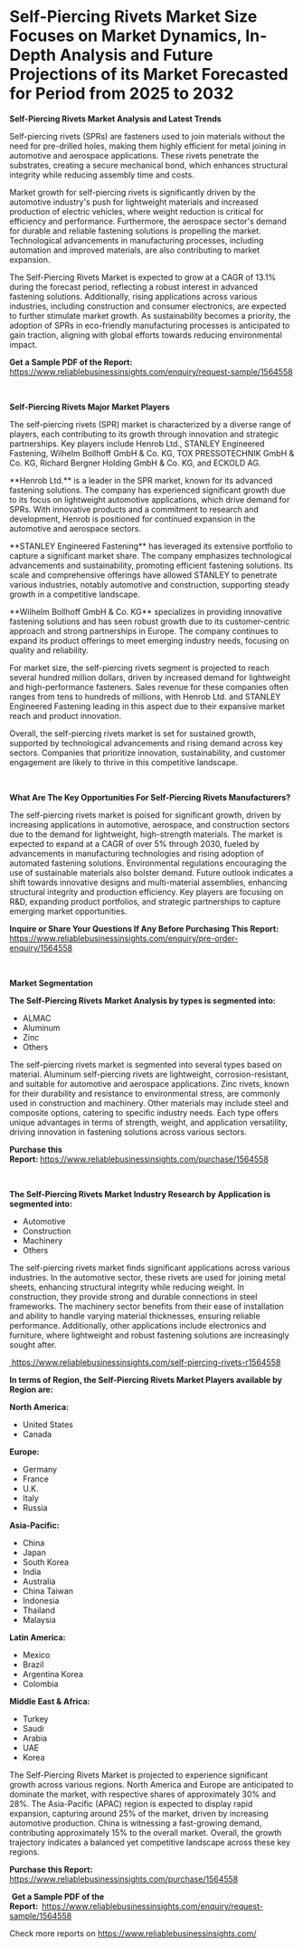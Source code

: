 <p><h1>Self-Piercing Rivets Market Size Focuses on Market Dynamics, In-Depth Analysis and Future Projections of its Market Forecasted for Period from 2025 to 2032</h1></p><p><strong>Self-Piercing Rivets Market Analysis and Latest Trends</strong></p>
<p><p>Self-piercing rivets (SPRs) are fasteners used to join materials without the need for pre-drilled holes, making them highly efficient for metal joining in automotive and aerospace applications. These rivets penetrate the substrates, creating a secure mechanical bond, which enhances structural integrity while reducing assembly time and costs. </p><p>Market growth for self-piercing rivets is significantly driven by the automotive industry's push for lightweight materials and increased production of electric vehicles, where weight reduction is critical for efficiency and performance. Furthermore, the aerospace sector's demand for durable and reliable fastening solutions is propelling the market. Technological advancements in manufacturing processes, including automation and improved materials, are also contributing to market expansion.</p><p>The Self-Piercing Rivets Market is expected to grow at a CAGR of 13.1% during the forecast period, reflecting a robust interest in advanced fastening solutions. Additionally, rising applications across various industries, including construction and consumer electronics, are expected to further stimulate market growth. As sustainability becomes a priority, the adoption of SPRs in eco-friendly manufacturing processes is anticipated to gain traction, aligning with global efforts towards reducing environmental impact.</p></p>
<p><strong>Get a Sample PDF of the Report:&nbsp;</strong> <a href="https://www.reliablebusinessinsights.com/enquiry/request-sample/1564558?utm_campaign=1789&utm_medium=2&utm_source=Github&utm_content=ia&utm_term=02042025&utm_id=self-piercing-rivets">https://www.reliablebusinessinsights.com/enquiry/request-sample/1564558</a></p>
<p>&nbsp;</p>
<p><strong>Self-Piercing Rivets Major Market Players</strong></p>
<p><p>The self-piercing rivets (SPR) market is characterized by a diverse range of players, each contributing to its growth through innovation and strategic partnerships. Key players include Henrob Ltd., STANLEY Engineered Fastening, Wilhelm Bollhoff GmbH & Co. KG, TOX PRESSOTECHNIK GmbH & Co. KG, Richard Bergner Holding GmbH & Co. KG, and ECKOLD AG.</p><p>**Henrob Ltd.** is a leader in the SPR market, known for its advanced fastening solutions. The company has experienced significant growth due to its focus on lightweight automotive applications, which drive demand for SPRs. With innovative products and a commitment to research and development, Henrob is positioned for continued expansion in the automotive and aerospace sectors.</p><p>**STANLEY Engineered Fastening** has leveraged its extensive portfolio to capture a significant market share. The company emphasizes technological advancements and sustainability, promoting efficient fastening solutions. Its scale and comprehensive offerings have allowed STANLEY to penetrate various industries, notably automotive and construction, supporting steady growth in a competitive landscape.</p><p>**Wilhelm Bollhoff GmbH & Co. KG** specializes in providing innovative fastening solutions and has seen robust growth due to its customer-centric approach and strong partnerships in Europe. The company continues to expand its product offerings to meet emerging industry needs, focusing on quality and reliability.</p><p>For market size, the self-piercing rivets segment is projected to reach several hundred million dollars, driven by increased demand for lightweight and high-performance fasteners. Sales revenue for these companies often ranges from tens to hundreds of millions, with Henrob Ltd. and STANLEY Engineered Fastening leading in this aspect due to their expansive market reach and product innovation.</p><p>Overall, the self-piercing rivets market is set for sustained growth, supported by technological advancements and rising demand across key sectors. Companies that prioritize innovation, sustainability, and customer engagement are likely to thrive in this competitive landscape.</p></p>
<p>&nbsp;</p>
<p><strong>What Are The Key Opportunities For Self-Piercing Rivets Manufacturers?</strong></p>
<p><p>The self-piercing rivets market is poised for significant growth, driven by increasing applications in automotive, aerospace, and construction sectors due to the demand for lightweight, high-strength materials. The market is expected to expand at a CAGR of over 5% through 2030, fueled by advancements in manufacturing technologies and rising adoption of automated fastening solutions. Environmental regulations encouraging the use of sustainable materials also bolster demand. Future outlook indicates a shift towards innovative designs and multi-material assemblies, enhancing structural integrity and production efficiency. Key players are focusing on R&D, expanding product portfolios, and strategic partnerships to capture emerging market opportunities.</p></p>
<p><strong>Inquire or Share Your Questions If Any Before Purchasing This Report:</strong> <a href="https://www.reliablebusinessinsights.com/enquiry/pre-order-enquiry/1564558?utm_campaign=1789&utm_medium=2&utm_source=Github&utm_content=ia&utm_term=02042025&utm_id=self-piercing-rivets">https://www.reliablebusinessinsights.com/enquiry/pre-order-enquiry/1564558</a></p>
<p>&nbsp;</p>
<p><strong>Market Segmentation</strong></p>
<p><strong>The Self-Piercing Rivets Market Analysis by types is segmented into:</strong></p>
<p><ul><li>ALMAC</li><li>Aluminum</li><li>Zinc</li><li>Others</li></ul></p>
<p><p>The self-piercing rivets market is segmented into several types based on material. Aluminum self-piercing rivets are lightweight, corrosion-resistant, and suitable for automotive and aerospace applications. Zinc rivets, known for their durability and resistance to environmental stress, are commonly used in construction and machinery. Other materials may include steel and composite options, catering to specific industry needs. Each type offers unique advantages in terms of strength, weight, and application versatility, driving innovation in fastening solutions across various sectors.</p></p>
<p><strong>Purchase this Report:&nbsp;</strong><a href="https://www.reliablebusinessinsights.com/purchase/1564558?utm_campaign=1789&utm_medium=2&utm_source=Github&utm_content=ia&utm_term=02042025&utm_id=self-piercing-rivets">https://www.reliablebusinessinsights.com/purchase/1564558</a></p>
<p>&nbsp;</p>
<p><strong>The Self-Piercing Rivets Market Industry Research by Application is segmented into:</strong></p>
<p><ul><li>Automotive</li><li>Construction</li><li>Machinery</li><li>Others</li></ul></p>
<p><p>The self-piercing rivets market finds significant applications across various industries. In the automotive sector, these rivets are used for joining metal sheets, enhancing structural integrity while reducing weight. In construction, they provide strong and durable connections in steel frameworks. The machinery sector benefits from their ease of installation and ability to handle varying material thicknesses, ensuring reliable performance. Additionally, other applications include electronics and furniture, where lightweight and robust fastening solutions are increasingly sought after.</p></p>
<p><a href="https://www.reliablebusinessinsights.com/self-piercing-rivets-r1564558?utm_campaign=1789&utm_medium=2&utm_source=Github&utm_content=ia&utm_term=02042025&utm_id=self-piercing-rivets">&nbsp;https://www.reliablebusinessinsights.com/self-piercing-rivets-r1564558</a></p>
<p><strong>In terms of Region, the Self-Piercing Rivets Market Players available by Region are:</strong></p>
<p>
    <p> <strong> North America: </strong>
        <ul>
            <li>United States</li>
            <li>Canada</li>
        </ul>
        </p> 
    <p> <strong> Europe: </strong>
        <ul>
            <li>Germany</li>
            <li>France</li>
            <li>U.K.</li>
            <li>Italy</li>
            <li>Russia</li>
        </ul>
        </p> 
    <p> <strong> Asia-Pacific: </strong>
        <ul>
            <li>China</li>
            <li>Japan</li>
            <li>South Korea</li>
            <li>India</li>
            <li>Australia</li>
            <li>China Taiwan</li>
            <li>Indonesia</li>
            <li>Thailand</li>
            <li>Malaysia</li>
        </ul>
        </p> 
    <p> <strong> Latin America: </strong>
        <ul>
            <li>Mexico</li>
            <li>Brazil</li>
            <li>Argentina Korea</li>
            <li>Colombia</li>
        </ul>
        </p> 
    <p> <strong> Middle East & Africa: </strong>
        <ul>
            <li>Turkey</li>
            <li>Saudi</li>
            <li>Arabia</li>
            <li>UAE</li>
            <li>Korea</li>
        </ul>
    </p>
    </p>
<p><p>The Self-Piercing Rivets Market is projected to experience significant growth across various regions. North America and Europe are anticipated to dominate the market, with respective shares of approximately 30% and 28%. The Asia-Pacific (APAC) region is expected to display rapid expansion, capturing around 25% of the market, driven by increasing automotive production. China is witnessing a fast-growing demand, contributing approximately 15% to the overall market. Overall, the growth trajectory indicates a balanced yet competitive landscape across these key regions.</p></p>
<p><strong>Purchase this Report: </strong><a href="https://www.reliablebusinessinsights.com/purchase/1564558?utm_campaign=1789&utm_medium=2&utm_source=Github&utm_content=ia&utm_term=02042025&utm_id=self-piercing-rivets">https://www.reliablebusinessinsights.com/purchase/1564558</a></p>
<p>&nbsp;<strong>Get a Sample PDF of the Report:&nbsp;&nbsp;</strong><a href="https://www.reliablebusinessinsights.com/enquiry/request-sample/1564558?utm_campaign=1789&utm_medium=2&utm_source=Github&utm_content=ia&utm_term=02042025&utm_id=self-piercing-rivets">https://www.reliablebusinessinsights.com/enquiry/request-sample/1564558</a></p>
<p><strong></strong></p>
<p>Check more reports on <a href="https://www.reliablebusinessinsights.com/?utm_campaign=1789&utm_medium=2&utm_source=Github&utm_content=ia&utm_term=02042025&utm_id=self-piercing-rivets">https://www.reliablebusinessinsights.com/</a></p>